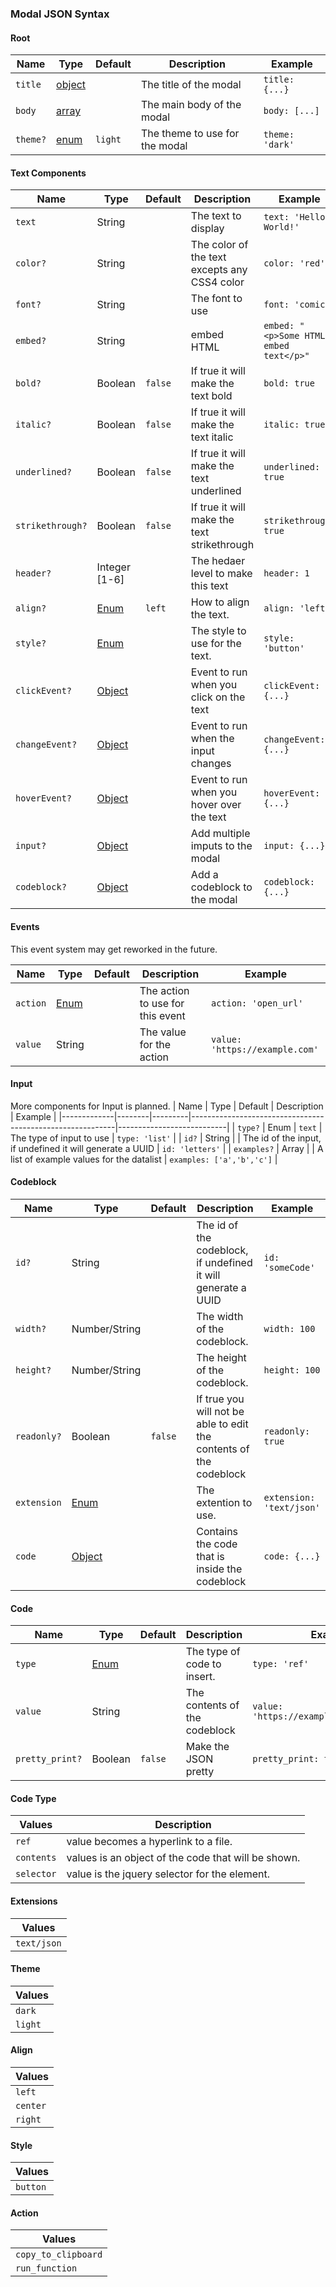 ### Modal JSON Syntax
#### Root
| Name     | Type                       | Default | Description                    | Example         |
|----------|----------------------------|---------|--------------------------------|-----------------|
| `title`  | [object](#text-components) |         | The title of the modal         | `title: {...}`  |
| `body`   | [array](#text-components)  |         | The main body of the modal     | `body: [...]`   |
| `theme?` | [enum](#theme)             | `light` | The theme to use for the modal | `theme: 'dark'` |

#### Text Components
| Name             | Type                 | Default | Description                                  | Example                                |
|------------------|----------------------|---------|----------------------------------------------|----------------------------------------|
| `text`           | String               |         | The text to display                          | `text: 'Hello World!'`                 |
| `color?`         | String               |         | The color of the text excepts any CSS4 color | `color: 'red' `                        |
| `font?`          | String               |         | The font to use                              | `font: 'comic'`                        |
| `embed?`         | String               |         | embed HTML                                   | `embed: "<p>Some HTML embed text</p>"` |
| `bold?`          | Boolean              | `false` | If true it will make the text bold           | `bold: true `                          |
| `italic?`        | Boolean              | `false` | If true it will make the text italic         | `italic: true`                         |
| `underlined?`    | Boolean              | `false` | If true it will make the text underlined     | `underlined: true`                     |
| `strikethrough?` | Boolean              | `false` | If true it will make the text strikethrough  | `strikethrough: true`                  |
| `header?`        | Integer [1-6]        |         | The hedaer level to make this text           | `header: 1`                            |
| `align?`         | [Enum](#align)       | `left`  | How to align the text.                       | `align: 'left'`                        |
| `style?`         | [Enum](#style)       |         | The style to use for the text.               | `style: 'button'`                      |
| `clickEvent?`    | [Object](#events)    |         | Event to run when you click on the text      | `clickEvent: {...}`                    |
| `changeEvent?`   | [Object](#events)    |         | Event to run when the input changes          | `changeEvent: {...}`                   |
| `hoverEvent?`    | [Object](#events)    |         | Event to run when you hover over the text    | `hoverEvent: {...}`                    |
| `input?`         | [Object](#input)     |         | Add multiple imputs to the modal             | `input: {...}`                         |
| `codeblock?`     | [Object](#codeblock) |         | Add a codeblock to the modal                 | `codeblock: {...}`                     |

#### Events
This event system may get reworked in the future.

| Name     | Type            | Default | Description                      | Example                        |
|----------|-----------------|---------|----------------------------------|--------------------------------|
| `action` | [Enum](#action) |         | The action to use for this event | `action: 'open_url'`           |
| `value`  | String          |         | The value for the action         | `value: 'https://example.com'` |

#### Input
More components for Input is planned.
| Name        | Type   | Default | Description                                               | Example                   |
|-------------|--------|---------|-----------------------------------------------------------|---------------------------|
| `type?`     | Enum   | `text`  | The type of input to use                                  | `type: 'list'`            |
| `id?`       | String |         | The id of the input, if undefined it will generate a UUID | `id: 'letters'`           |
| `examples?` | Array  |         | A list of example values for the datalist                 | `examples: ['a','b','c']` |

#### Codeblock
| Name        | Type                | Default | Description                                                        | Example                  |
|-------------|---------------------|---------|--------------------------------------------------------------------|--------------------------|
| `id?`       | String              |         | The id of the codeblock, if undefined it will generate a UUID      | `id: 'someCode'`         |
| `width?`    | Number/String       |         | The width of the codeblock.                                        | `width: 100`             |
| `height?`   | Number/String       |         | The height of the codeblock.                                       | `height: 100`            |
| `readonly?` | Boolean             | `false` | If true you will not be able to edit the contents of the codeblock | `readonly: true`         |
| `extension` | [Enum](#extensions) |         | The extention to use.                                              | `extension: 'text/json'` |
| `code`      | [Object](#code)     |         | Contains the code that is inside the codeblock                     | `code: {...}`            |

#### Code
| Name            | Type               | Default | Description                   | Example                                  |
|-----------------|--------------------|---------|-------------------------------|------------------------------------------|
| `type`          | [Enum](#code-type) |         | The type of code to insert.   | `type: 'ref'`                            |
| `value`         | String             |         | The contents of the codeblock | `value: 'https://example.com/code.json'` |
| `pretty_print?` | Boolean            | `false` | Make the JSON pretty          | `pretty_print: true`                     |

#### Code Type
| Values     | Description                                         |
|------------|-----------------------------------------------------|
| `ref`      | value becomes a hyperlink to a file.                |
| `contents` | values is an object of the code that will be shown. |
| `selector` | value is the jquery selector for the element.       |


#### Extensions
| Values      |
|-------------|
| `text/json` |

#### Theme
| Values  |
|---------|
| `dark`  |
| `light` |

#### Align
| Values   |
|----------|
| `left`   |
| `center` |
| `right`  |

#### Style
| Values   |
|----------|
| `button` |

#### Action
| Values              |
|---------------------|
| `copy_to_clipboard` |
| `run_function`      |